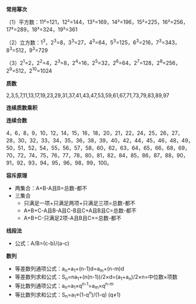 **常用幂次**

（1）平方数：11²=121，12²=144，13²=169，14²=196，15²=225，16²=256，17²=289，18²=324，19²=361

（2）立方数：1<sup>3</sup>，2<sup>3</sup>=8，3<sup>3</sup>=27，4<sup>3</sup>=64，5<sup>3</sup>=125，6<sup>3</sup>=216，7<sup>3</sup>=343，8<sup>3</sup>=512，9<sup>3</sup>=729

（3）2<sup>1</sup>=2，2<sup>2</sup>=4，2<sup>3</sup>=8，2<sup>4</sup>=16，2<sup>5</sup>=32，2<sup>6</sup>=64，2<sup>7</sup>=128，2<sup>8</sup>=256，2<sup>9</sup>=512，2<sup>10</sup>=1024



**质数**

2,3,5,7,11,13,17,19,23,29,31,37,41,43,47,53,59,61,67,71,73,79,83,89,97

**连续质数乘积**



**连续合数**

4，6，8，9，10，12，14，15，16，18，20，21，22，24，25，26，27，28，30，32，33，34，35，36，38，39，40，42，44，45，46，48，49，50，51，52，54，55，56，57，58，60，62，63，64，65，66，68，69，70，72，74，75，76，77，78，80，81，82，84，85，86，87，88，90，91，92，93，94，95，96，98，99，100。



**容斥原理**

- 两集合：A+B-A且B=总数-都不
- 三集合
  - 只满足一项+只满足两项+只满足三项=总数-都不
  - A+B+C-A且B-A且C-B且C+A且B且C=总数-都不
  - A+B+C-只满足2项-A且B且C×=总数-都不

**线段法**

- 公式：A/B=(c-b)/(a-c)

**数列**

- 等差数列通项公式：a<sub>n</sub>=a<sub>1</sub>+(n-1)d=a<sub>m</sub>+(n-m)d
- 等差数列求和公式：S<sub>n</sub>=na<sub>1</sub>+(n(n-1))/2×d=(a<sub>1</sub>+a<sub>n</sub>)/2×n=中位数×项数
- 等比数列通项公式：a<sub>n</sub>=a<sub>1</sub>×q<sup>n-1</sup>=a<sub>m</sub>×q<sup>n-m</sup>
- 等比数列求和公式：S<sub>n</sub>=a<sub>1</sub>×(1-q<sup>n</sup>)/(1-q)     (q≠1)

